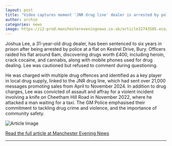 ```yaml
---
layout: post
title: "Video captures moment 'JNR drug line' dealer is arrested by police in riot gear"
author: archie
categories: news
image: https://i2-prod.manchestereveningnews.co.uk/article32743585.ece/ALTERNATES/s1200/1_Joshua-Lee.jpg
---
```

Joshua Lee, a 31-year-old drug dealer, has been sentenced to six years in prison after being arrested by police at a flat on Kestrel Drive, Bury. Officers raided his flat around 6am, discovering drugs worth £400, including heroin, crack cocaine, and cannabis, along with mobile phones used for drug dealing. Lee was cautioned but refused to comment during questioning. 

He was charged with multiple drug offences and identified as a key player in local drug supply, linked to the JNR drug line, which had sent over 21,000 messages promoting sales from April to November 2024. In addition to drug charges, Lee was convicted of assault and affray for a violent incident involving a knife on Cheetham Hill Road in November 2022, where he attacked a man waiting for a taxi. The GM Police emphasised their commitment to tackling drug crime and violence, and the importance of community safety.

![Article Image](https://i2-prod.manchestereveningnews.co.uk/article32743585.ece/ALTERNATES/s1200/1_Joshua-Lee.jpg)

[Read the full article at Manchester Evening News](https://www.manchestereveningnews.co.uk/news/greater-manchester-news/video-captures-arrest-of-jnr-32743479)

---
